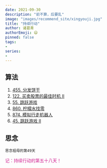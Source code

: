 ```yaml
---
date: 2021-09-30
description: "前不算，后要乱"
image: "images/recommend_site/xingyouji.jpg"
title: "持续行动"
author: 诸葛青
authorEmoji: 😃
pinned: false
tags:
- 
series:
-
---
```


## 算法 
1. [455. 分发饼干](https://leetcode-cn.com/problems/assign-cookies)
2. [122. 买卖股票的最佳时机 II](https://leetcode-cn.com/problems/best-time-to-buy-and-sell-stock-ii)
3. [55. 跳跃游戏](https://leetcode-cn.com/problems/jump-game/)
4. [860. 柠檬水找零](https://leetcode-cn.com/problems/lemonade-change/)
5. [874. 模拟行走机器人](https://leetcode-cn.com/problems/walking-robot-simulation/)
6. [45. 跳跃游戏 II](https://leetcode-cn.com/problems/jump-game-ii/)


## 思念
``思念祖母的第49天``


<font color=VioletRed>记：持续行动的第五十八天！</font>
